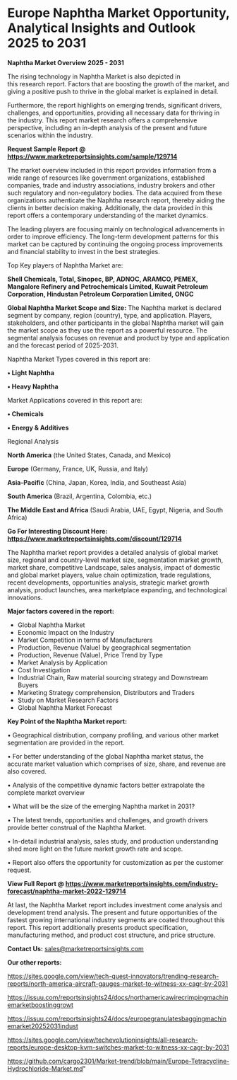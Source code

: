 # Europe Naphtha Market Opportunity, Analytical Insights and Outlook 2025 to 2031

<Strong> Naphtha Market Overview 2025 - 2031</strong>

The rising technology in Naphtha Market is also depicted in this research report. Factors that are boosting the growth of the market, and giving a positive push to thrive in the global market is explained in detail.

Furthermore, the report highlights on emerging trends, significant drivers, challenges, and opportunities, providing all necessary data for thriving in the industry. This report market research offers a comprehensive perspective, including an in-depth analysis of the present and future scenarios within the industry.

<strong>Request Sample Report @ <a href=https://www.marketreportsinsights.com/sample/129714>https://www.marketreportsinsights.com/sample/129714</a></strong>

The market overview included in this report provides information from a wide range of resources like government organizations, established companies, trade and industry associations, industry brokers and other such regulatory and non-regulatory bodies. The data acquired from these organizations authenticate the Naphtha research report, thereby aiding the clients in better decision making. Additionally, the data provided in this report offers a contemporary understanding of the market dynamics.

The leading players are focusing mainly on technological advancements in order to improve efficiency. The long-term development patterns for this market can be captured by continuing the ongoing process improvements and financial stability to invest in the best strategies.

Top Key players of Naphtha Market are:

<strong>Shell Chemicals, Total, Sinopec, BP, ADNOC, ARAMCO, PEMEX, Mangalore Refinery and Petrochemicals Limited, Kuwait Petroleum Corporation, Hindustan Petroleum Corporation Limited, ONGC</strong>

<strong><b>Global Naphtha Market Scope and Size:</b></strong>
The Naphtha market is declared segment by company, region (country), type, and application. Players, stakeholders, and other participants in the global Naphtha market will gain the market scope as they use the report as a powerful resource. The segmental analysis focuses on revenue and product by type and application and the forecast period of 2025-2031.

Naphtha Market Types covered in this report are:

<strong>• Light Naphtha

• Heavy Naphtha</strong>

Market Applications covered in this report are:

<strong>• Chemicals

• Energy & Additives</strong> 

Regional Analysis

<strong>North America</strong> (the United States, Canada, and Mexico)

<strong>Europe</strong> (Germany, France, UK, Russia, and Italy)

<strong>Asia-Pacific</strong> (China, Japan, Korea, India, and Southeast Asia)

<strong>South America</strong> (Brazil, Argentina, Colombia, etc.)

<strong>The Middle East and Africa</strong> (Saudi Arabia, UAE, Egypt, Nigeria, and South Africa)

<strong>Go For Interesting Discount Here: <a href=https://www.marketreportsinsights.com/discount/129714>https://www.marketreportsinsights.com/discount/129714</a></strong>

The Naphtha market report provides a detailed analysis of global market size, regional and country-level market size, segmentation market growth, market share, competitive Landscape, sales analysis, impact of domestic and global market players, value chain optimization, trade regulations, recent developments, opportunities analysis, strategic market growth analysis, product launches, area marketplace expanding, and technological innovations.

<strong><b>Major factors covered in the report:</b></strong>
<ul>
  <li>Global Naphtha Market </li>
  <li>Economic Impact on the Industry</li>
  <li>Market Competition in terms of Manufacturers</li>
  <li>Production, Revenue (Value) by geographical segmentation</li>
  <li>Production, Revenue (Value), Price Trend by Type</li>
  <li>Market Analysis by Application</li>
  <li>Cost Investigation</li>
  <li>Industrial Chain, Raw material sourcing strategy and Downstream Buyers</li>
  <li>Marketing Strategy comprehension, Distributors and Traders</li>
  <li>Study on Market Research Factors</li>
  <li>Global Naphtha Market Forecast</li>
</ul>

<strong><b>Key Point of the Naphtha Market report:</b></strong>

• Geographical distribution, company profiling, and various other market segmentation are provided in the report.

• For better understanding of the global Naphtha market status, the accurate market valuation which comprises of size, share, and revenue are also covered.

• Analysis of the competitive dynamic factors better extrapolate the complete market overview

• What will be the size of the emerging Naphtha market in 2031?

• The latest trends, opportunities and challenges, and growth drivers provide better construal of the Naphtha Market.

• In-detail industrial analysis, sales study, and production understanding shed more light on the future market growth rate and scope.

• Report also offers the opportunity for customization as per the customer request.

<strong><b>View Full Report @ <a href=https://www.marketreportsinsights.com/industry-forecast/naphtha-market-2022-129714>https://www.marketreportsinsights.com/industry-forecast/naphtha-market-2022-129714</a></b></strong>


At last, the Naphtha Market report includes investment come analysis and development trend analysis. The present and future opportunities of the fastest growing international industry segments are coated throughout this report. This report additionally presents product specification, manufacturing method, and product cost structure, and price structure.

<strong>Contact Us:</strong>
sales@marketreportsinsights.com

<strong>Our other reports:</strong>

<a href=https://sites.google.com/view/tech-quest-innovators/trending-research-reports/north-america-aircraft-gauges-market-to-witness-xx-cagr-by-2031>https://sites.google.com/view/tech-quest-innovators/trending-research-reports/north-america-aircraft-gauges-market-to-witness-xx-cagr-by-2031</a>

<a href=https://issuu.com/reportsinsights24/docs/northamericawirecrimpingmachinemarketboostinggrowt>https://issuu.com/reportsinsights24/docs/northamericawirecrimpingmachinemarketboostinggrowt</a>

<a href=https://issuu.com/reportsinsights24/docs/europegranulatesbaggingmachinemarket20252031indust>https://issuu.com/reportsinsights24/docs/europegranulatesbaggingmachinemarket20252031indust</a>

<a href=https://sites.google.com/view/techevolutioninsights/all-research-reports/europe-desktop-kvm-switches-market-to-witness-xx-cagr-by-2031>https://sites.google.com/view/techevolutioninsights/all-research-reports/europe-desktop-kvm-switches-market-to-witness-xx-cagr-by-2031</a>

<a href=https://github.com/cargo2301/Market-trend/blob/main/Europe-Tetracycline-Hydrochloride-Market.md>https://github.com/cargo2301/Market-trend/blob/main/Europe-Tetracycline-Hydrochloride-Market.md</a>"
